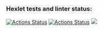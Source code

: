 ### Hexlet tests and linter status:
[![Actions Status](https://github.com/AleksandrBicov/java-project-78/actions/workflows/hexlet-check.yml/badge.svg)](https://github.com/AleksandrBicov/java-project-78/actions)
[![Actions Status](https://github.com/AleksandrBicov/java-project-78/actions/workflows/main.yml/badge.svg)](https://github.com/AleksandrBicov/java-project-78/actions)
<a href="https://codeclimate.com/github/AleksandrBicov/java-project-78/test_coverage"><img src="https://api.codeclimate.com/v1/badges/a2a3e90df496bf8b9725/test_coverage" /></a>